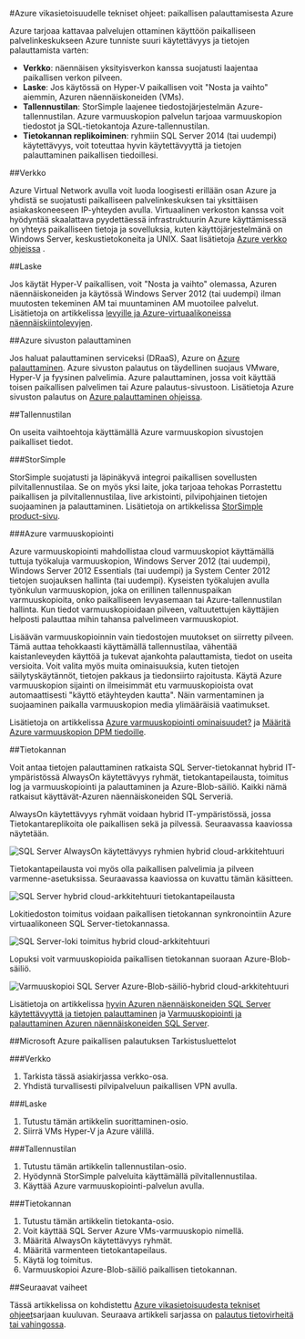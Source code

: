 <properties
   pageTitle="Tekniset ohjeet: paikallisen palauttamisesta Azure | Microsoft Azure"
   description="Artikkeli tietoja ja suunnittelemisesta palautus Azure paikallisen infrastruktuuri-järjestelmät"
   services=""
   documentationCenter="na"
   authors="adamglick"
   manager="saladki"
   editor=""/>

<tags
   ms.service="resiliency"
   ms.devlang="na"
   ms.topic="article"
   ms.tgt_pltfrm="na"
   ms.workload="na"
   ms.date="08/18/2016"
   ms.author="aglick"/>

#<a name="azure-resiliency-technical-guidance-recovery-from-on-premises-to-azure"></a>Azure vikasietoisuudelle tekniset ohjeet: paikallisen palauttamisesta Azure

Azure tarjoaa kattavaa palvelujen ottaminen käyttöön paikalliseen palvelinkeskukseen Azure tunniste suuri käytettävyys ja tietojen palauttamista varten:

* __Verkko__: näennäisen yksityisverkon kanssa suojatusti laajentaa paikallisen verkon pilveen.
* __Laske__: Jos käytössä on Hyper-V paikallisen voit "Nosta ja vaihto" aiemmin, Azuren näennäiskoneiden (VMs).
* __Tallennustilan__: StorSimple laajenee tiedostojärjestelmän Azure-tallennustilan. Azure varmuuskopion palvelun tarjoaa varmuuskopion tiedostot ja SQL-tietokantoja Azure-tallennustilan.
* __Tietokannan replikoiminen__: ryhmiin SQL Server 2014 (tai uudempi) käytettävyys, voit toteuttaa hyvin käytettävyyttä ja tietojen palauttaminen paikallisen tiedoillesi.

##<a name="networking"></a>Verkko

Azure Virtual Network avulla voit luoda loogisesti erillään osan Azure ja yhdistä se suojatusti paikalliseen palvelinkeskuksen tai yksittäisen asiakaskoneeseen IP-yhteyden avulla. Virtuaalinen verkoston kanssa voit hyödyntää skaalattava pyydettäessä infrastruktuurin Azure käyttämisessä on yhteys paikalliseen tietoja ja sovelluksia, kuten käyttöjärjestelmänä on Windows Server, keskustietokoneita ja UNIX. Saat lisätietoja [Azure verkko ohjeissa](../virtual-network/virtual-networks-overview.md) .

##<a name="compute"></a>Laske

Jos käytät Hyper-V paikallisen, voit "Nosta ja vaihto" olemassa, Azuren näennäiskoneiden ja käytössä Windows Server 2012 (tai uudempi) ilman muutosten tekeminen AM tai muuntaminen AM muotoilee palvelut. Lisätietoja on artikkelissa [levyille ja Azure-virtuaalikoneissa näennäiskiintolevyjen](../virtual-machines/virtual-machines-linux-about-disks-vhds.md).

##<a name="azure-site-recovery"></a>Azure sivuston palauttaminen

Jos haluat palauttaminen serviceksi (DRaaS), Azure on [Azure palauttaminen](https://azure.microsoft.com/services/site-recovery/). Azure sivuston palautus on täydellinen suojaus VMware, Hyper-V ja fyysinen palvelimia. Azure palauttaminen, jossa voit käyttää toisen paikallisen palvelimen tai Azure palautus-sivustoon. Lisätietoja Azure sivuston palautus on [Azure palauttaminen ohjeissa](https://azure.microsoft.com/documentation/services/site-recovery/).

##<a name="storage"></a>Tallennustilan

On useita vaihtoehtoja käyttämällä Azure varmuuskopion sivustojen paikalliset tiedot.

###<a name="storsimple"></a>StorSimple

StorSimple suojatusti ja läpinäkyvä integroi paikallisen sovellusten pilvitallennustilaa. Se on myös yksi laite, joka tarjoaa tehokas Porrastettu paikallisen ja pilvitallennustilaa, live arkistointi, pilvipohjainen tietojen suojaaminen ja palauttaminen. Lisätietoja on artikkelissa [StorSimple product-sivu](https://azure.microsoft.com/services/storsimple/).

###<a name="azure-backup"></a>Azure varmuuskopiointi

Azure varmuuskopiointi mahdollistaa cloud varmuuskopiot käyttämällä tuttuja työkaluja varmuuskopion, Windows Server 2012 (tai uudempi), Windows Server 2012 Essentials (tai uudempi) ja System Center 2012 tietojen suojauksen hallinta (tai uudempi). Kyseisten työkalujen avulla työnkulun varmuuskopion, joka on erillinen tallennuspaikan varmuuskopioita, onko paikalliseen levyasemaan tai Azure-tallennustilan hallinta. Kun tiedot varmuuskopioidaan pilveen, valtuutettujen käyttäjien helposti palauttaa mihin tahansa palvelimeen varmuuskopiot.

Lisäävän varmuuskopioinnin vain tiedostojen muutokset on siirretty pilveen. Tämä auttaa tehokkaasti käyttämällä tallennustilaa, vähentää kaistanleveyden käyttöä ja tukevat ajankohta palauttamista, tiedot on useita versioita. Voit valita myös muita ominaisuuksia, kuten tietojen säilytyskäytännöt, tietojen pakkaus ja tiedonsiirto rajoitusta. Käytä Azure varmuuskopion sijainti on ilmeisimmät etu varmuuskopioista ovat automaattisesti "käyttö etäyhteyden kautta". Näin varmentaminen ja suojaaminen paikalla varmuuskopion media ylimääräisiä vaatimukset.

Lisätietoja on artikkelissa [Azure varmuuskopiointi ominaisuudet?](../backup/backup-introduction-to-azure-backup.md) ja [Määritä Azure varmuuskopion DPM tiedoille](https://technet.microsoft.com/library/jj728752.aspx).

##<a name="database"></a>Tietokannan

Voit antaa tietojen palauttaminen ratkaista SQL Server-tietokannat hybrid IT-ympäristössä AlwaysOn käytettävyys ryhmät, tietokantapeilausta, toimitus log ja varmuuskopiointi ja palauttaminen ja Azure-Blob-säiliö. Kaikki nämä ratkaisut käyttävät-Azuren näennäiskoneiden SQL Serveriä.

AlwaysOn käytettävyys ryhmät voidaan hybrid IT-ympäristössä, jossa Tietokantareplikoita ole paikallisen sekä ja pilvessä. Seuraavassa kaaviossa näytetään.

![SQL Server AlwaysOn käytettävyys ryhmien hybrid cloud-arkkitehtuuri](./media/resiliency-technical-guidance-recovery-on-premises-azure/SQL_Server_Disaster_Recovery-3.png)

Tietokantapeilausta voi myös olla paikallisen palvelimia ja pilveen varmenne-asetuksissa. Seuraavassa kaaviossa on kuvattu tämän käsitteen.

![SQL Server hybrid cloud-arkkitehtuuri tietokantapeilausta](./media/resiliency-technical-guidance-recovery-on-premises-azure/SQL_Server_Disaster_Recovery-4.png)

Lokitiedoston toimitus voidaan paikallisen tietokannan synkronointiin Azure virtuaalikoneen SQL Server-tietokannassa.

![SQL Server-loki toimitus hybrid cloud-arkkitehtuuri](./media/resiliency-technical-guidance-recovery-on-premises-azure/SQL_Server_Disaster_Recovery-5.png)

Lopuksi voit varmuuskopioida paikallisen tietokannan suoraan Azure-Blob-säiliö.

![Varmuuskopioi SQL Server Azure-Blob-säiliö-hybrid cloud-arkkitehtuuri](./media/resiliency-technical-guidance-recovery-on-premises-azure/SQL_Server_Disaster_Recovery-6.png)

Lisätietoja on artikkelissa [hyvin Azuren näennäiskoneiden SQL Server käytettävyyttä ja tietojen palauttaminen](../virtual-machines/virtual-machines-windows-sql-high-availability-dr.md) ja [Varmuuskopiointi ja palauttaminen Azuren näennäiskoneiden SQL Server](../virtual-machines/virtual-machines-windows-sql-backup-recovery.md).

##<a name="checklists-for-on-premises-recovery-in-microsoft-azure"></a>Microsoft Azure paikallisen palautuksen Tarkistusluettelot

###<a name="networking"></a>Verkko

  1. Tarkista tässä asiakirjassa verkko-osa.
  2. Yhdistä turvallisesti pilvipalveluun paikallisen VPN avulla.

###<a name="compute"></a>Laske

  1. Tutustu tämän artikkelin suorittaminen-osio.
  2. Siirrä VMs Hyper-V ja Azure välillä.

###<a name="storage"></a>Tallennustilan

  1. Tutustu tämän artikkelin tallennustilan-osio.
  2. Hyödynnä StorSimple palveluita käyttämällä pilvitallennustilaa.
  3. Käyttää Azure varmuuskopiointi-palvelun avulla.

###<a name="database"></a>Tietokannan

  1. Tutustu tämän artikkelin tietokanta-osio.
  2. Voit käyttää SQL Server Azure VMs-varmuuskopio nimellä.
  3. Määritä AlwaysOn käytettävyys ryhmät.
  4. Määritä varmenteen tietokantapeilaus.
  5. Käytä log toimitus.
  6. Varmuuskopioi Azure-Blob-säiliö paikallisen tietokannan.

##<a name="next-steps"></a>Seuraavat vaiheet

Tässä artikkelissa on kohdistettu [Azure vikasietoisuudesta tekniset ohjeet](./resiliency-technical-guidance.md)sarjaan kuuluvan. Seuraava artikkeli sarjassa on [palautus tietovirheitä tai vahingossa](./resiliency-technical-guidance-recovery-data-corruption.md).